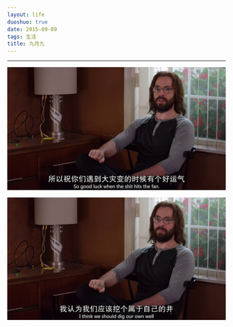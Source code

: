 ```yaml
---
layout: life
duoshuo: true
date: 2015-09-09
tags: 生活
title: 九月九
---
```


*******

![goinghome](/life/2015/2015res/2015-09-091.png)





![goinghome](/life/2015/2015res/2015-09-092.png)